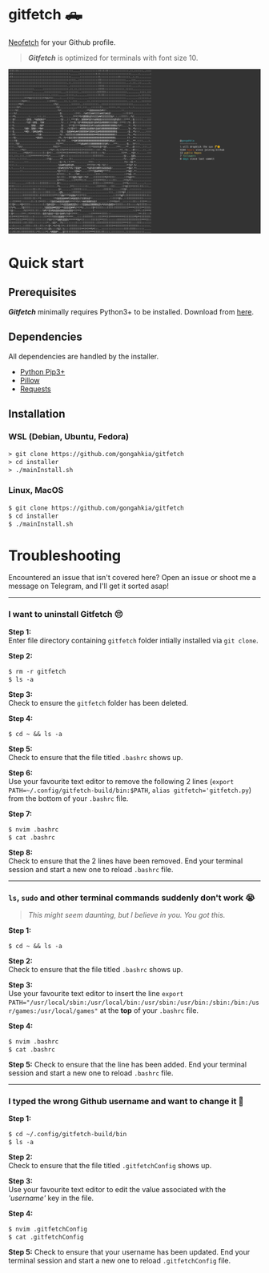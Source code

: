 # gitfetch 🛻

[Neofetch](https://github.com/dylanaraps/neofetch) for your Github profile.

> ***Gitfetch*** is optimized for terminals with font size 10.

![](assets/gitfetch.png)

# Quick start

## Prerequisites

***Gitfetch*** minimally requires Python3+ to be installed. Download from [here](https://www.python.org/downloads/). 

## Dependencies

All dependencies are handled by the installer.

- [Python Pip3+](https://pypi.org/project/pip/)
- [Pillow](https://pypi.org/project/Pillow/)
- [Requests](https://pypi.org/project/requests/)

## Installation

### WSL (Debian, Ubuntu, Fedora)

```console
> git clone https://github.com/gongahkia/gitfetch
> cd installer
> ./mainInstall.sh
```

### Linux, MacOS

```console
$ git clone https://github.com/gongahkia/gitfetch
$ cd installer
$ ./mainInstall.sh
```
# Troubleshooting

Encountered an issue that isn't covered here? Open an issue or shoot me a message on Telegram, and I'll get it sorted asap!

---

### I want to uninstall Gitfetch 😔

**Step 1:**  
Enter file directory containing `gitfetch` folder intially installed via `git clone`.

**Step 2:**
```console
$ rm -r gitfetch
$ ls -a
```

**Step 3:**  
Check to ensure the `gitfetch` folder has been deleted.

**Step 4:**
```console
$ cd ~ && ls -a
```

**Step 5:**  
Check to ensure that the file titled `.bashrc` shows up.

**Step 6:**  
Use your favourite text editor to remove the following 2 lines (`export PATH=~/.config/gitfetch-build/bin:$PATH`, `alias gitfetch='gitfetch.py`) from the bottom of your `.bashrc` file.

**Step 7:**
```console
$ nvim .bashrc
$ cat .bashrc
```

**Step 8:**  
Check to ensure that the 2 lines have been removed. End your terminal session and start a new one to reload `.bashrc` file.

---

### `ls`, `sudo` and other terminal commands suddenly don't work 😭

> *This might seem daunting, but I believe in you. You got this.*

**Step 1:**  
```console
$ cd ~ && ls -a
```

**Step 2:**  
Check to ensure that the file titled `.bashrc` shows up.

**Step 3:**  
Use your favourite text editor to insert the line `export PATH="/usr/local/sbin:/usr/local/bin:/usr/sbin:/usr/bin:/sbin:/bin:/usr/games:/usr/local/games"` at the **top** of your `.bashrc` file.

**Step 4:**
```console
$ nvim .bashrc
$ cat .bashrc
```

**Step 5:**
Check to ensure that the line has been added. End your terminal session and start a new one to reload `.bashrc` file.

---

### I typed the wrong Github username and want to change it 🤡

**Step 1:**  
```console
$ cd ~/.config/gitfetch-build/bin
$ ls -a
```

**Step 2:**  
Check to ensure that the file titled `.gitfetchConfig` shows up.

**Step 3:**  
Use your favourite text editor to edit the value associated with the *'username'* key in the file.

**Step 4:**  
```console
$ nvim .gitfetchConfig
$ cat .gitfetchConfig
```

**Step 5:**
Check to ensure that your username has been updated. End your terminal session and start a new one to reload `.gitfetchConfig` file.
